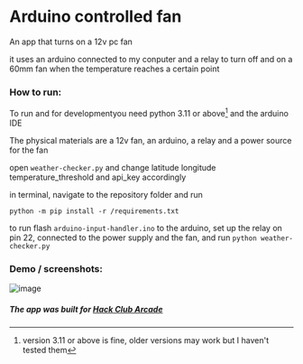 # Arduino controlled fan




An app that turns on a 12v pc fan

it uses an arduino connected to my conputer and a relay to turn off and on a 60mm fan when the temperature reaches a certain point



### How to run:
To run and for developmentyou need python 3.11 or above[^1] and the arduino IDE

The physical materials are a 12v fan, an arduino, a relay and a power source for the fan

open `weather-checker.py` and change latitude longitude temperature_threshold and api_key accordingly 

in terminal, navigate to the repository folder and run 

`python -m pip install -r /requirements.txt`

to run flash `arduino-input-handler.ino` to the arduino, set up the relay on pin 22, connected to the power supply and the fan, and run `python weather-checker.py`




[^1]:version 3.11 or above is fine, older versions may work but I haven't tested them





### Demo / screenshots:
![image](https://github.com/user-attachments/assets/14831461-5dd6-41dc-ac8c-5ffe76161be7)




##### The app was built for [Hack Club Arcade](https://hackclub.com/arcade/)

